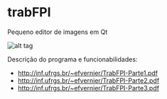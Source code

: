 trabFPI
=======
Pequeno editor de imagens em Qt

![alt tag](http://i.imgur.com/3yXCP2Z.png)

Descrição do programa e funcionabilidades:
- http://inf.ufrgs.br/~efvernier/TrabFPI-Parte1.pdf
- http://inf.ufrgs.br/~efvernier/TrabFPI-Parte2.pdf
- http://inf.ufrgs.br/~efvernier/TrabFPI-Parte3.pdf
